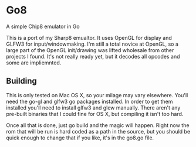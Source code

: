Go8
===

A simple Chip8 emulator in Go

This is a port of my Sharp8 emualtor.  It uses OpenGL for display and GLFW3 for input/windowmaking.  I'm still a total novice at OpenGL, so a large part of the OpenGL init/drawing was lifted wholesale from other projects I found.  It's not really ready yet, but it decodes all opcodes and some are impliemnted.

Building
--------

This is only tested on Mac OS X, so your milage may vary elsewhere.  You'll need the go-gl and glfw3 go packages installed.  In order to get them installed you'll need to install glfw3 and glew manually.  There aren't any pre-built binaries that I could fine for OS X, but compiling it isn't too hard.

Once all that is done, just go build and the magic will happen.  Right now the rom that will be run is hard coded as a path in the source, but you should be quick enough to change that if you like, it's in the go8.go file.